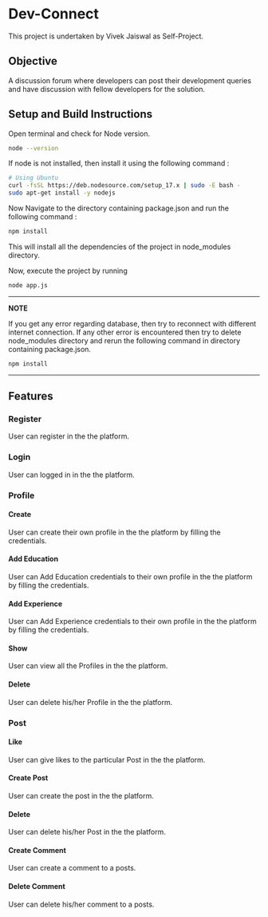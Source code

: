 # Dev-Connect
This project is undertaken by Vivek Jaiswal as Self-Project.
## Objective
A discussion forum where developers can post their development queries and have discussion with fellow developers for the solution.
## Setup and Build Instructions
Open terminal and check for Node version.

```bash
node --version
```
If node is not installed, then install it using the following command :
```bash
# Using Ubuntu
curl -fsSL https://deb.nodesource.com/setup_17.x | sudo -E bash -
sudo apt-get install -y nodejs
```
Now Navigate to the directory containing package.json and run the following command : 
```bash
npm install
```
This will install all the dependencies of the project in node_modules directory.

Now, execute the project by running 
```bash
node app.js
```
---
**NOTE**

If you get any error regarding database, then try to reconnect with different internet connection.
If any other error is encountered then try to delete node_modules directory and rerun the following command in directory containing package.json.
```bash
npm install
```
---

## Features
### Register
User can register in the the platform. 
### Login
User can logged in in the the platform.
### Profile
#### Create
User can create their own profile in the the platform by filling the credentials.
#### Add Education
User can Add Education credentials to their own profile in the the platform by filling the credentials.
#### Add Experience
User can Add Experience credentials to their own profile in the the platform by filling the credentials.
#### Show
User can view all the Profiles in the the platform.
#### Delete
User can delete his/her Profile in the the platform.
### Post
#### Like
User can give likes to the particular Post in the the platform.
#### Create Post
User can create the post in the the platform.
#### Delete
User can delete his/her Post in the the platform.
#### Create Comment
User can create a comment to a posts.
#### Delete Comment
User can delete his/her comment to a posts.
